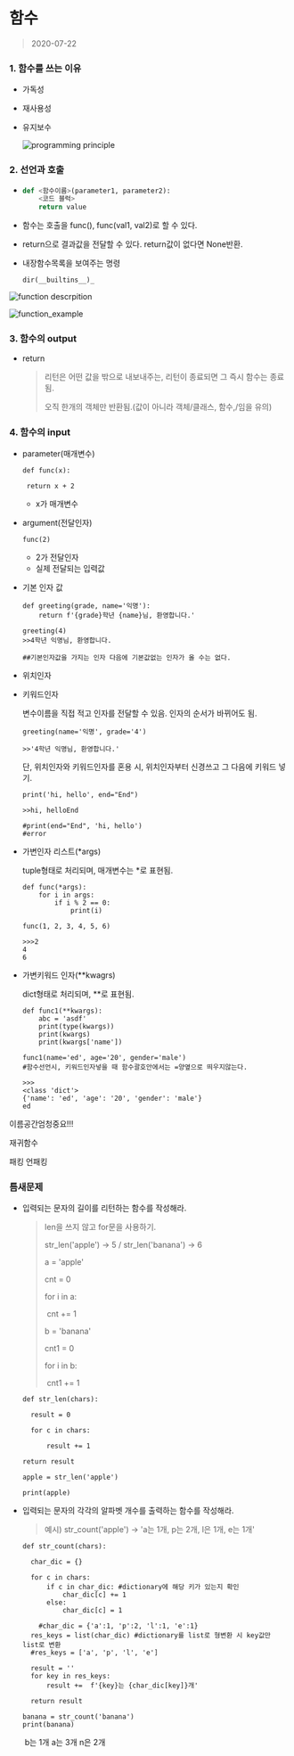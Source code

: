# 함수

> 2020-07-22
>
> 

### 1. 함수를 쓰는 이유

* 가독성

* 재사용성

* 유지보수

  ![programming principle](https://user-images.githubusercontent.com/18046097/61181741-2984fd80-a665-11e9-93b8-578c56689d0e.png)



### 2. 선언과 호출

* ```python
  def <함수이름>(parameter1, parameter2):
      <코드 블럭>
      return value
  ```

* 함수는 호출을 func(), func(val1, val2)로 할 수 있다.

* return으로 결과값을 전달할 수 있다. return값이 없다면 None반환.

* 내장함수목록을 보여주는 명령

  ```
  dir(__builtins__)_
  ```

  



![function descrpition](https://user-images.githubusercontent.com/18046097/61181742-2984fd80-a665-11e9-9d5c-c90e8c64953e.png)

![function_example](https://dl.dropbox.com/s/o6v9c0vxpdww1lm/function-argument.png)



### 3. 함수의 output

* return

  > 리턴은 어떤 값을 밖으로 내보내주는, 리턴이 종료되면 그 즉시 함수는 종료됨.
  >
  > 오직 한개의 객체만 반환됨.(값이 아니라 객체/클래스, 함수,/임을 유의)



### 4. 함수의 input

 * parameter(매개변수)

   ```
   def func(x):
   
   	return x + 2
   ```

   * x가 매개변수

* argument(전달인자)

  ```
  func(2)
  ```

  * 2가 전달인자
  * 실제 전달되는 입력값

* 기본 인자 값

  ```
  def greeting(grade, name='익명'):
      return f'{grade}학년 {name}님, 환영합니다.'
  
  greeting(4)
  >>4학년 익명님, 환영합니다.
  
  ##기본인자값을 가지는 인자 다음에 기본값없는 인자가 올 수는 없다.
  ```

* 위치인자

* 키워드인자

  변수이름을 직접 적고 인자를 전달할 수 있음. 인자의 순서가 바뀌어도 됨.

  ```
  greeting(name='익명', grade='4')
  
  >>'4학년 익명님, 환영합니다.'
  ```

  단, 위치인자와 키워드인자를 혼용 시, 위치인자부터 신경쓰고 그 다음에 키워드 넣기.

  ```
  print('hi, hello', end="End")
  
  >>hi, helloEnd
  
  #print(end="End", 'hi, hello')
  #error
  ```


* 가변인자 리스트(*args)

  tuple형태로 처리되며, 매개변수는 *로 표현됨.

  ```
  def func(*args):
      for i in args:
          if i % 2 == 0:
              print(i)
              
  func(1, 2, 3, 4, 5, 6)
  
  >>>2
  4
  6
  ```

* 가변키워드 인자(**kwagrs)

  dict형태로 처리되며, **로 표현됨.

  ```
  def func1(**kwargs):
      abc = 'asdf'
      print(type(kwargs))
      print(kwargs)
      print(kwargs['name'])
      
  func1(name='ed', age='20', gender='male')
  #함수선언시, 키워드인자넣을 때 함수괄호안에서는 =양옆으로 띄우지않는다.
  
  >>>
  <class 'dict'>
  {'name': 'ed', 'age': '20', 'gender': 'male'}
  ed
  ```

  

이름공간엄청중요!!!

재귀함수

패킹 언패킹

### 틈새문제

* 입력되는 문자의 길이를 리턴하는 함수를 작성해라.

  > len을 쓰지 않고 for문을 사용하기.
  >
  > str_len('apple') -> 5 / str_len('banana') -> 6
  >
  > a = 'apple'
  >
  > cnt = 0
  >
  > for i in a:
  >
  > ​	cnt += 1
  >
  > b = 'banana'
  >
  > cnt1 = 0
  >
  > for i in b:
  >
  > ​	cnt1 += 1

  ```
  def str_len(chars):
  
  	result = 0
  
  	for c in chars:
  
  		result += 1
  
  return result
  ```

  ```
  apple = str_len('apple')
  
  print(apple)
  ```

* 입력되는 문자의 각각의 알파벳 개수를 출력하는 함수를 작성해라.

  > 예시) str_count('apple') -> 'a는 1개, p는 2개, l은 1개, e는 1개'

  ```
  def str_count(chars):
  
  	char_dic = {}
  	
  	for c in chars:
  		if c in char_dic: #dictionary에 해당 키가 있는지 확인
  			char_dic[c] += 1
  		else:
  			char_dic[c] = 1
  	
      #char_dic = {'a':1, 'p':2, 'l':1, 'e':1}
  	res_keys = list(char_dic) #dictionary를 list로 형변환 시 key값만 								list로 변환
  	#res_keys = ['a', 'p', 'l', 'e']
  	
  	result = ''
  	for key in res_keys:
  		result +=  f'{key}는 {char_dic[key]}개'
  		
  	return result
  ```

  ```
  banana = str_count('banana')
  print(banana)
  ```

  ​	b는 1개 a는 3개 n은 2개